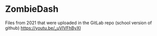 # ZombieDash
Files from 2021 that were uploaded in the GitLab repo (school version of github)
https://youtu.be/_uVIVFhByXI
